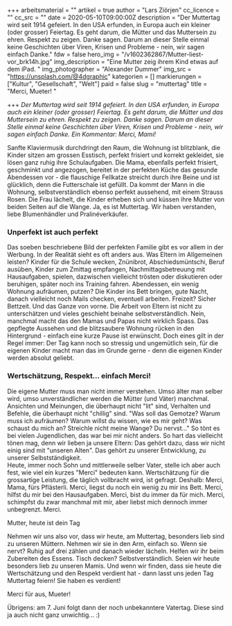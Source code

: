 +++
arbeitsmaterial = ""
artikel = true
author = "Lars Ziörjen"
cc_licence = ""
cc_src = ""
date = 2020-05-10T09:00:00Z
description = "Der Muttertag wird seit 1914 gefeiert. In den USA erfunden, in Europa auch ein kleiner (oder grosser) Feiertag. Es geht darum, die Mütter und das Muttersein zu ehren. Respekt zu zeigen. Danke sagen. Darum an dieser Stelle einmal keine Geschichten über Viren, Krisen und Probleme - nein, wir sagen einfach Danke."
fdw = false
hero_img = "/v1602362867/Mutter-liest-vor_brk14h.jpg"
img_description = "Eine Mutter zeig ihrem Kind etwas auf dem iPad. "
img_photographer = "Alexander Dummer"
img_src = "https://unsplash.com/@4dgraphic"
kategorien = []
markierungen = ["Kultur", "Gesellschaft", "Welt"]
paid = false
slug = "muttertag"
title = "Merci, Mueter! "

+++
_Der Muttertag wird seit 1914 gefeiert. In den USA erfunden, in Europa auch ein kleiner (oder grosser) Feiertag. Es geht darum, die Mütter und das Muttersein zu ehren. Respekt zu zeigen. Danke sagen. Darum an dieser Stelle einmal keine Geschichten über Viren, Krisen und Probleme - nein, wir sagen einfach Danke. Ein Kommentar: Merci, Mami!_

Sanfte Klaviermusik durchdringt den Raum, die Wohnung ist blitzblank, die Kinder sitzen am grossen Esstisch, perfekt frisiert und korrekt gekleidet, sie lösen ganz ruhig ihre Schulaufgaben. Die Mama, ebenfalls perfekt frisiert, geschminkt und angezogen, bereitet in der perfekten Küche das gesunde Abendessen vor - die flauschige Fellkatze streicht durch ihre Beine und ist glücklich, denn die Futterschale ist gefüllt. Da kommt der Mann in die Wohnung, selbstverständlich ebenso perfekt aussehend, mit einem Strauss Rosen. Die Frau lächelt, die Kinder erheben sich und küssen ihre Mutter von beiden Seiten auf die Wange. Ja, es ist Muttertag. Wir haben verstanden, liebe Blumenhändler und Pralinéverkäufer.​

### **Unperfekt ist auch perfekt**

Das soeben beschriebene Bild der perfekten Familie gibt es vor allem in der Werbung. In der Realität sieht es oft anders aus. Was Eltern im Allgemeinen leisten? Kinder für die Schule wecken, Znünibrot, Abschiedsmüntschi, Beruf ausüben, Kinder zum Zmittag empfangen, Nachmittagsbetreuung mit Hausaufgaben, spielen, dazwischen vielleicht trösten oder diskutieren oder beruhigen, später noch ins Training fahren. Abendessen, ein wenig Wohnung aufräumen, putzen? Die Kinder ins Bett bringen, gute Nacht, danach vielleicht noch Mails checken, eventuell arbeiten. Freizeit? Sicher Bettzeit. Und das Ganze von vorne. Die Arbeit von Eltern ist nicht zu unterschätzen und vieles geschieht beinahe selbstverständlich. Nein, manchmal macht das den Mamas und Papas nicht wirklich Spass. Das gepflegte Aussehen und die blitzsaubere Wohnung rücken in den Hintergrund - einfach eine kurze Pause ist erwünscht. Doch eines gilt in der Regel immer: Der Tag kann noch so stressig und ungemütlich sein, für die eigenen Kinder macht man das im Grunde gerne - denn die eigenen Kinder werden absolut geliebt.

### **Wertschätzung, Respekt... einfach Merci!**

Die eigene Mutter muss man nicht immer verstehen. Umso älter man selber wird, umso unverständlicher werden die Mütter (und Väter) manchmal. Ansichten und Meinungen, die überhaupt nicht "lit" sind, Verhalten und Befehle, die überhaupt nicht "chillig" sind. "Was soll das Gemotze? Warum muss ich aufräumen? Warum willst du wissen, wie es mir geht? Was schaust du mich an? Streichle nicht meine Wange? Du nervst..." So tönt es bei vielen Jugendlichen, das war bei mir nicht anders. So hart das vielleicht tönen mag, denn wir lieben ja unsere Eltern: Das gehört dazu, dass wir nicht einig sind mit "unseren Alten". Das gehört zu unserer Entwicklung, zu unserer Selbstständigkeit.  
Heute, immer noch Sohn und mittlerweile selber Vater, stelle ich aber auch fest, wie viel ein kurzes "Merci" bedeuten kann. Wertschätzung für die grossartige Leistung, die täglich vollbracht wird, ist gefragt. Deshalb: Merci, Mama, fürs Pflästerli. Merci, liegst du noch ein wenig zu mir ins Bett. Merci, hilfst du mir bei den Hausaufgaben. Merci, bist du immer da für mich. Merci, schimpfst du zwar manchmal mit mir, aber liebst mich dennoch immer unbegrenzt. Merci.

Mutter, heute ist dein Tag

Nehmen wir uns also vor, dass wir heute, am Muttertag, besonders lieb sind zu unseren Müttern. Nehmen wir sie in den Arm, einfach so. Wenn sie nervt? Ruhig auf drei zählen und danach wieder lächeln. Helfen wir ihr beim Zubereiten des Essens. Tisch decken? Selbstverständlich. Seien wir heute besonders lieb zu unseren Mamis. Und wenn wir finden, dass sie heute die Wertschätzung und den Respekt verdient hat - dann lasst uns jeden Tag Muttertag feiern! Sie haben es verdient!

Merci für aus, Mueter!

​Übrigens: am 7. Juni folgt dann der noch unbekanntere Vatertag. Diese sind ja auch nicht ganz unwichtig... :)
